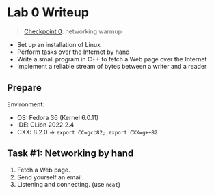 # Lab 0 Writeup

> [Checkpoint 0](https://cs144.github.io/assignments/lab0.pdf):
> networking warmup

* Set up an installation of Linux
* Perform tasks over the Internet by hand
* Write a small program in C++ to fetch a Web page over the Internet
* Implement a reliable stream of bytes between a writer and a reader

## Prepare

Environment:

* OS: Fedora 36 (Kernel 6.0.11)
* IDE: CLion 2022.2.4
* CXX: 8.2.0 => `export CC=gcc82; export CXX=g++82`

## Task #1: Networking by hand

1. Fetch a Web page.
2. Send yourself an email.
3. Listening and connecting. (use `ncat`)
